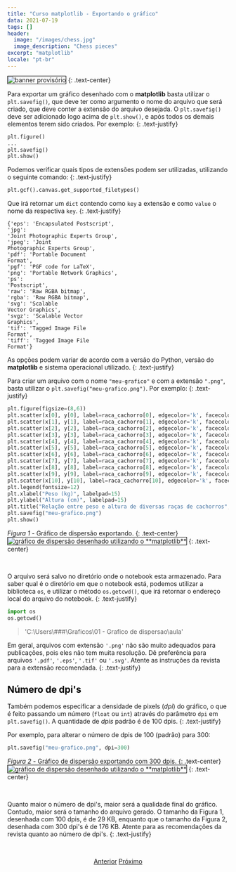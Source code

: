 ```yaml
---
title: "Curso matplotlib - Exportando o gráfico"
data: 2021-07-19
tags: []
header:
  image: "/images/chess.jpg"
  image_description: "Chess pieces"
excerpt: "matplotlib"
locale: "pt-br"
---
```


<img style="border: solid 1px black" src="{{ site.url }}{{ site.baseurl }}/images/curso-matplotlib/generico/banner.png" alt="banner provisório " >
{: .text-center}

<br>

Para exportar um gráfico desenhado com o **matplotlib** basta utilizar o `plt.savefig()`, que deve ter como argumento o nome do arquivo que será criado, que deve conter a extensão do arquivo desejada. O `plt.savefig()` deve ser adicionado logo acima de `plt.show()`, e após todos os demais elementos terem sido criados. Por exemplo:
{: .text-justify}

```python
plt.figure()
...
plt.savefig()
plt.show()
```

Podemos verificar quais tipos de extensões podem ser utilizadas, utilizando o seguinte comando:
{: .text-justify}

```python
plt.gcf().canvas.get_supported_filetypes()
```

Que irá retornar um `dict` contendo como `key` a extensão e como `value` o nome da respectiva `key`.
{: .text-justify}


<code>{'eps': 'Encapsulated Postscript',</code><br>
<code>'jpg': 'Joint Photographic Experts Group',</code><br>
<code>'jpeg': 'Joint Photographic Experts Group',</code><br>
<code>'pdf': 'Portable Document Format',</code><br>
<code>'pgf': 'PGF code for LaTeX',</code><br>
<code>'png': 'Portable Network Graphics',</code><br>
<code>'ps': 'Postscript',</code><br>
<code>'raw': 'Raw RGBA bitmap',</code><br>
<code>'rgba': 'Raw RGBA bitmap',</code><br>
<code>'svg': 'Scalable Vector Graphics',</code><br>
<code>'svgz': 'Scalable Vector Graphics',</code><br>
<code>'tif': 'Tagged Image File Format',</code><br>
<code>'tiff': 'Tagged Image File Format'}</code><br>


As opções podem variar de acordo com a versão do Python, versão do **matplotlib** e sistema operacional utilizado.
{: .text-justify}


Para criar um arquivo com o nome `"meu-grafico"` e com a extensão `".png"`, basta utilizar o `plt.savefig("meu-grafico.png")`. Por exemplo:
{: .text-justify}

```python
plt.figure(figsize=(8,6))
plt.scatter(x[0], y[0], label=raca_cachorro[0], edgecolor='k', facecolor='none', marker='o', s = marker_size)
plt.scatter(x[1], y[1], label=raca_cachorro[1], edgecolor='k', facecolor='none', marker='s', s = marker_size)
plt.scatter(x[2], y[2], label=raca_cachorro[2], edgecolor='k', facecolor='none', marker='p', s = marker_size)
plt.scatter(x[3], y[3], label=raca_cachorro[3], edgecolor='k', facecolor='none', marker='*', s = marker_size)
plt.scatter(x[4], y[4], label=raca_cachorro[4], edgecolor='k', facecolor='none', marker='v', s = marker_size)
plt.scatter(x[5], y[5], label=raca_cachorro[5], edgecolor='k', facecolor='none', marker='^', s = marker_size)
plt.scatter(x[6], y[6], label=raca_cachorro[6], edgecolor='k', facecolor='none', marker='<', s = marker_size)
plt.scatter(x[7], y[7], label=raca_cachorro[7], edgecolor='k', facecolor='none', marker='>', s = marker_size)
plt.scatter(x[8], y[8], label=raca_cachorro[8], edgecolor='k', facecolor='k', marker='x', s = marker_size)
plt.scatter(x[9], y[9], label=raca_cachorro[9], edgecolor='k', facecolor='none', marker='D', s = marker_size)
plt.scatter(x[10], y[10], label=raca_cachorro[10], edgecolor='k', facecolor='none', marker='H', s = marker_size)
plt.legend(fontsize=12)
plt.xlabel("Peso (kg)", labelpad=15)
plt.ylabel("Altura (cm)", labelpad=15)
plt.title("Relação entre peso e altura de diversas raças de cachorros", pad=15)
plt.savefig("meu-grafico.png")
plt.show()
```

*Figura 1* - Gráfico de dispersão exportando.
{: .text-center}
<img style="border: solid 1px black" src="{{ site.url }}{{ site.baseurl }}/images/curso-matplotlib/15/meu-grafico.png" alt="gráfico de dispersão desenhado utilizando o **matplotlib**  ">
{: .text-center}

<br>

O arquivo será salvo no diretório onde o notebook esta armazenado. Para saber qual é o diretório em que o notebook está, podemos utilizar a biblioteca `os`, e utilizar o método `os.getcwd()`, que irá retornar o endereço local do arquivo do notebook.
{: .text-justify}

```python
import os
os.getcwd()
```

> 'C:\\Users\\###\\Graficos\\01 - Grafico de dispersao\\aula'


Em geral, arquivos com extensão `'.png'` não são muito adequados para publicações, pois eles não tem muita resolução. Dê preferência para arquivos `'.pdf'`, `'.eps'`, `'.tif'` ou `'.svg'`. Atente as instruções da revista para a extensão recomendada.
{: .text-justify}



<h2><a style="color:black" id="numero-dpis">Número de dpi's</a></h2>

Também podemos especificar a densidade de pixels (*dpi*) do gráfico, o que é feito passando um número (`float` ou `int`) através do parâmetro `dpi` em `plt.savefig()`. A quantidade de *dpis* padrão é de 100 dpis.
{: .text-justify}

Por exemplo, para alterar o número de dpis de 100 (padrão) para 300:

```python
plt.savefig("meu-grafico.png", dpi=300)
```

*Figura 2* - Gráfico de dispersão exportando com 300 dpis.
{: .text-center}
<img style="border: solid 1px black" src="{{ site.url }}{{ site.baseurl }}/images/curso-matplotlib/15/meu-grafico-02.png" alt="gráfico de dispersão desenhado utilizando o **matplotlib**  ">
{: .text-center}

<br>


Quanto maior o número de dpi's, maior será a qualidade final do gráfico. Contudo, maior será o tamanho do arquivo gerado. O tamanho da Figura 1, desenhada com 100 dpis, é de 29 KB, enquanto que o tamanho da Figura 2, desenhada com 300 dpi's é de 176 KB. Atente para as recomendações da revista quanto ao número de dpi's.
{: .text-justify}



<br>

<p style="text-align: center">
  <a href="/Curso-matplotlib-14" class="btn btn--success">Anterior</a>
  <a href="/Curso-matplotlib-16" class="btn btn--success">Próximo</a>
</p>
